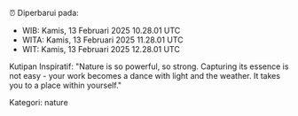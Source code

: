 ⏰ Diperbarui pada:
- WIB: Kamis, 13 Februari 2025 10.28.01 UTC
- WITA: Kamis, 13 Februari 2025 11.28.01 UTC
- WIT: Kamis, 13 Februari 2025 12.28.01 UTC

Kutipan Inspiratif:
"Nature is so powerful, so strong. Capturing its essence is not easy - your work becomes a dance with light and the weather. It takes you to a place within yourself."


Kategori: nature

